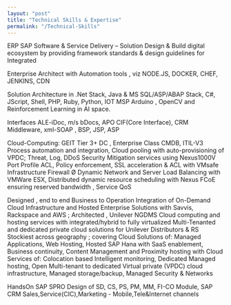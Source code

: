 ```yaml
---
layout: "post"
title: "Technical Skills & Expertise"
permalink: "/Technical-Skills"
---
```

ERP SAP Software & Service Delivery – Solution Design & Build digital ecosystem by providing framework standards & design guidelines for Integrated

Enterprise Architect with Automation tools , viz NODE.JS, DOCKER, CHEF, JENKINS, CDN

Solution Architecture in .Net Stack, Java & MS SQL/ASP/ABAP Stack, C#, JScript, Shell, PHP, Ruby, Python, IOT MSP Arduino , OpenCV and Reinforcement Learning in AI space.

Interfaces ALE-iDoc, m/s bDocs, APO CIF(Core Interface), CRM Middleware, xml-SOAP , BSP, JSP, ASP

Cloud-Computing: GEIT Tier 3+ DC , Enterprise Class CMDB, ITIL-V3 Process automation and integration, Cloud pooling with auto-provisioning of VPDC; Threat, Log, DDoS Security Mitigation services using Nexus1000V Port Profile ACL, Policy enforcement, SSL acceleration & ACL with VMsafe Infrastructure Firewall Ø   Dynamic Network and Server Load Balancing with VMWare ESX, Distributed dynamic resource scheduling with Nexus FCoE ensuring reserved bandwidth , Service QoS

Designed , end to end Business to Operation Integration of On-Demand Cloud Infrastructure and Hosted Enterprise Solutions with Savvis,  Rackspace and AWS ; Architected , Unilever NGDMS Cloud computing and hosting services with integrated/hybrid to fully virtualized Multi-Tenanted and dedicated private cloud solutions for Unilever Distributors & RS Stockiest across geography ; covering Cloud Solutions of: Managed Applications, Web Hosting, Hosted SAP Hana with SaaS enablement, Business continuity, Content Management and Proximity hosting with Cloud Services of: Colocation based Intelligent monitoring, Dedicated Managed hosting, Open Multi-tenant to dedicated Virtual private (VPDC) cloud infrastructure, Managed storage/backup, Managed Security & Networks

HandsOn SAP SPRO Design of SD, CS, PS, PM, MM, FI-CO Module,
SAP CRM Sales,Service(CIC),Marketing - Mobile,Tele&Internet channels
